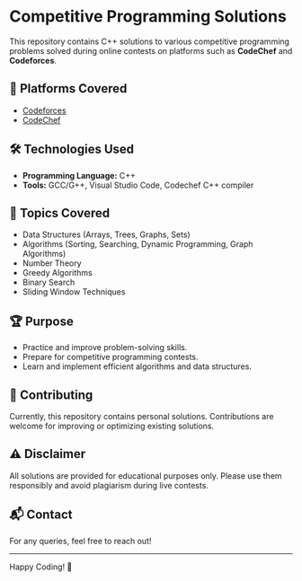 # Competitive Programming Solutions

This repository contains C++ solutions to various competitive programming problems solved during online contests on platforms such as **CodeChef** and **Codeforces**.



## 🚀 Platforms Covered

- [Codeforces](https://codeforces.com/)
- [CodeChef](https://www.codechef.com/)

## 🛠️ Technologies Used

- **Programming Language:** C++
- **Tools:** GCC/G++, Visual Studio Code, Codechef C++ compiler

## 📝 Topics Covered

- Data Structures (Arrays, Trees, Graphs, Sets)
- Algorithms (Sorting, Searching, Dynamic Programming, Graph Algorithms)
- Number Theory
- Greedy Algorithms
- Binary Search
- Sliding Window Techniques

## 🏆 Purpose

- Practice and improve problem-solving skills.
- Prepare for competitive programming contests.
- Learn and implement efficient algorithms and data structures.

## 📢 Contributing

Currently, this repository contains personal solutions. Contributions are welcome for improving or optimizing existing solutions.

## ⚠️ Disclaimer

All solutions are provided for educational purposes only. Please use them responsibly and avoid plagiarism during live contests.

## 📬 Contact

For any queries, feel free to reach out!

---

Happy Coding! 🚀

